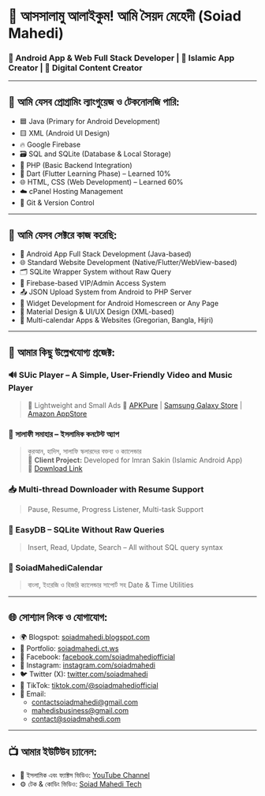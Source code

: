 # 👋 আসসালামু আলাইকুম! আমি সৈয়দ মেহেদী (Soiad Mahedi)

### 🎯 Android App & Web Full Stack Developer | 🕌 Islamic App Creator | 🎦 Digital Content Creator

---

## 🧠 আমি যেসব প্রোগ্রামিং ল্যাংগুয়েজ ও টেকনোলজি পারি:
- 🟦 Java (Primary for Android Development)
- 🟨 XML (Android UI Design)
- 🔥 Google Firebase
- 🗃️ SQL and SQLite (Database & Local Storage)
- 🐘 PHP (Basic Backend Integration)
- 🐍 Dart (Flutter Learning Phase) – Learned 10%
- 🌐 HTML, CSS (Web Development) – Learned 60%
- ☁️ cPanel Hosting Management
- 🧪 Git & Version Control

---

## 💼 আমি যেসব সেক্টরে কাজ করেছি:
- 📱 Android App Full Stack Development (Java-based)
- 🌐 Standard Website Development (Native/Flutter/WebView-based)
- 🗂️ SQLite Wrapper System without Raw Query
- 🔐 Firebase-based VIP/Admin Access System
- 📤 JSON Upload System from Android to PHP Server
- 🧩 Widget Development for Android Homescreen or Any Page
- 🎨 Material Design & UI/UX Design (XML-based)
- 📅 Multi-calendar Apps & Websites (Gregorian, Bangla, Hijri)

---

## 📱 আমার কিছু উল্লেখযোগ্য প্রজেক্ট:
### 🔊 SUic Player – A Simple, User-Friendly Video and Music Player  
> 🎵 Lightweight and Small Ads
🔗 [APKPure](https://apkpure.com/p/com.soiadmahedi.suicTh) | [Samsung Galaxy Store](https://galaxystore.samsung.com/detail/com.soiadmahedi.suicTh) | [Amazon AppStore](https://www.amazon.com/gp/product/B0BPQ8XNR4)

### 🕌 সালাফী সমাহার – ইসলামিক কনটেন্ট অ্যাপ  
> কুরআন, হাদিস, সালাফি স্কলারদের বক্তব্য ও ক্যালেন্ডার  
📌 **Client Project:** Developed for Imran Sakin (Islamic Android App)  
🔗 [Download Link](https://salafisomaharsomogro.apk.com)

### 📥 Multi-thread Downloader with Resume Support  
> Pause, Resume, Progress Listener, Multi-task Support

### 🧠 EasyDB – SQLite Without Raw Queries  
> Insert, Read, Update, Search – All without SQL query syntax

### 📅 SoiadMahediCalendar  
> বাংলা, ইংরেজি ও হিজরি ক্যালেন্ডার সাপোর্ট সহ Date & Time Utilities

---

## 🌐 সোশ্যাল লিংক ও যোগাযোগ:

- 🌍 Blogspot: [soiadmahedi.blogspot.com](https://soiadmahedi.blogspot.com)  
- 🧾 Portfolio: [soiadmahedi.ct.ws](https://soiadmahedi.ct.ws)  
- 💬 Facebook: [facebook.com/soiadmahediofficial](https://facebook.com/soiadmahediofficial)  
- 📸 Instagram: [instagram.com/soiadmahedi](https://instagram.com/soiadmahedi)  
- 🐦 Twitter (X): [twitter.com/soiadmahedi](https://twitter.com/soiadmahedi)  
- 🎵 TikTok: [tiktok.com/@soiadmahediofficial](https://tiktok.com/@soiadmahediofficial)  
- 📧 Email:  
  - contactsoiadmahedi@gmail.com  
  - mahedisbusiness@gmail.com  
  - contact@soiadmahedi.com  

---

## 📺 আমার ইউটিউব চ্যানেল:
- 🎥 ইসলামিক এবং ফ্যাক্টস ভিডিও: [YouTube Channel](https://youtube.com/@soiadmahedi)  
- ⚙️ টেক & কোডিং ভিডিও: [Soiad Mahedi Tech](https://youtube.com/@soiadmaheditech)
